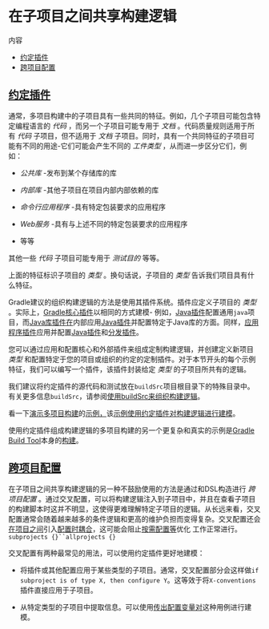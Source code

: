 # 在子项目之间共享构建逻辑


内容

  * [约定插件](#约定插件)
  * [跨项目配置](#约定插件_vs_cross_configuration)

## [约定插件](#约定插件)

通常，多项目构建中的子项目具有一些共同的特征。例如，几个子项目可能包含特定编程语言的 _代码_ ，而另一个子项目可能专用于 _文档_
。代码质量规则适用于所有 _代码_ 子项目，但不适用于 _文档_ 子项目。同时，具有一个共同特征的子项目可能有不同的用途-它们可能会产生不同的 _工件类型_
，从而进一步区分它们，例如：

  * _公共库_ -发布到某个存储库的库

  * _内部库_ -其他子项目在项目内部内部依赖的库

  * _命令行应用程序_ -具有特定包装要求的应用程序

  * _Web服务_ -具有与上述不同的特定包装要求的应用程序

  * 等等

其他一些 _代码_ 子项目可能专用于 _测试目的_ 等等。

上面的特征标识子项目的 _类型_ 。换句话说，子项目的 _类型_ 告诉我们项目具有什么特征。

Gradle建议的组织构建逻辑的方法是使用其插件系统。插件应定义子项目的 _类型_
。实际上，[Gradle核心插件](/md/插件参考.md)以相同的方式建模-
例如，[Java插件](https://docs.gradle.org/6.7.1/userguide/java_plugin.html)配置通用`java`项目，而[Java库插件在](/md/Java库插件.md)内部应用[Java插件](https://docs.gradle.org/6.7.1/userguide/java_plugin.html)并配置特定于Java库的方面。同样，[应用程序插件](/md/Java应用插件.md)应用并配置[Java插件](https://docs.gradle.org/6.7.1/userguide/java_plugin.html)和[分发插件](https://docs.gradle.org/6.7.1/userguide/distribution_plugin.html)。

您可以通过应用和配置核心和外部插件来组成定制构建逻辑，并创建定义新项目 _类型_
和配置特定于您的项目或组织的约定的定制插件。对于本节开头的每个示例特征，我们可以编写一个插件，该插件封装给定 _类型_ 的子项目所共有的逻辑。

我们建议将约定插件的源代码和测试放在`buildSrc`项目根目录下的特殊目录中。有关更多信息`buildSrc`，请参阅[使用buildSrc来组织构建逻辑](/md/组织Gradle项目_md#用`buildSrc`抽象逻辑势在必行)。

看一下[演示多项目构建](https://docs.gradle.org/6.7.1/samples/sample_convention_plugins.html)的[示例，](https://docs.gradle.org/6.7.1/samples/sample_convention_plugins.html)该[示例使用约定插件对构建逻辑进行建模](https://docs.gradle.org/6.7.1/samples/sample_convention_plugins.html)。

使用约定插件组成构建逻辑的多项目构建的另一个更复杂和真实的示例是[Gradle Build
Tool](https://github.com/gradle/gradle)本身的[构建](https://github.com/gradle/gradle)。

## [跨项目配置](#约定插件_vs_cross_configuration)

在子项目之间共享构建逻辑的另一种不鼓励使用的方法是通过和DSL构造进行 _跨项目配置_
。通过交叉配置，可以将构建逻辑注入到子项目中，并且在查看子项目的构建脚本时这并不明显，这使得更难理解特定子项目的逻辑。从长远来看，交叉配置通常会随着越来越多的条件逻辑和更高的维护负担而变得复杂。交叉配置还会[在项目之间](/md/配置时间和执行时间_md#解耦项目)引入[配置时耦合](/md/配置时间和执行时间_md#解耦项目)，这可能会阻止[按需配置等](/md/配置时间和执行时间_md#按需配置)优化
工作正常进行。`subprojects {}``allprojects
{}`[](/md/配置时间和执行时间_md#解耦项目)[](/md/配置时间和执行时间_md#按需配置)

交叉配置有两种最常见的用法，可以使用约定插件更好地建模：

  * 将插件或其他配置应用于某些类型的子项目。通常，交叉配置部分会这样做`if subproject is of type X, then configure Y`。这等效于将`X-conventions`插件直接应用于子项目。

  * 从特定类型的子项目中提取信息。可以使用[传出配置变量对](/md/在项目之间共享输出_md#项目之间工件的简单共享)这种用例进行建模。

